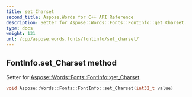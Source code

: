 ```yaml
---
title: set_Charset
second_title: Aspose.Words for C++ API Reference
description: Setter for Aspose::Words::Fonts::FontInfo::get_Charset. 
type: docs
weight: 131
url: /cpp/aspose.words.fonts/fontinfo/set_charset/
---
```

## FontInfo.set_Charset method


Setter for [Aspose::Words::Fonts::FontInfo::get_Charset](../get_charset/).

```cpp
void Aspose::Words::Fonts::FontInfo::set_Charset(int32_t value)
```

